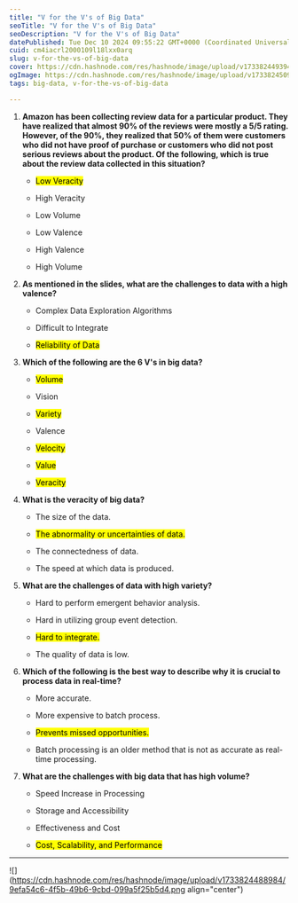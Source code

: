 ```yaml
---
title: "V for the V's of Big Data"
seoTitle: "V for the V's of Big Data"
seoDescription: "V for the V's of Big Data"
datePublished: Tue Dec 10 2024 09:55:22 GMT+0000 (Coordinated Universal Time)
cuid: cm4iacrl2000109l18lxx0arq
slug: v-for-the-vs-of-big-data
cover: https://cdn.hashnode.com/res/hashnode/image/upload/v1733824493944/9db54f4f-0411-4f4d-8bdf-04ea3312e653.png
ogImage: https://cdn.hashnode.com/res/hashnode/image/upload/v1733824509102/4d0ac759-0f3c-4516-9e30-cd699e551391.png
tags: big-data, v-for-the-vs-of-big-data

---
```


1. **Amazon has been collecting review data for a particular product. They have realized that almost 90% of the reviews were mostly a 5/5 rating. However, of the 90%, they realized that 50% of them were customers who did not have proof of purchase or customers who did not post serious reviews about the product. Of the following, which is true about the review data collected in this situation?**
    
    * <mark>Low Veracity</mark>
        
    * High Veracity
        
    * Low Volume
        
    * Low Valence
        
    * High Valence
        
    * High Volume
        
2. **As mentioned in the slides, what are the challenges to data with a high valence?**
    
    * Complex Data Exploration Algorithms
        
    * Difficult to Integrate
        
    * <mark>Reliability of Data</mark>
        
3. **Which of the following are the 6 V's in big data?**
    
    * <mark>Volume</mark>
        
    * Vision
        
    * <mark>Variety</mark>
        
    * Valence
        
    * <mark>Velocity</mark>
        
    * <mark>Value</mark>
        
    * <mark>Veracity</mark>
        
4. **What is the veracity of big data?**
    
    * The size of the data.
        
    * <mark>The abnormality or uncertainties of data.</mark>
        
    * The connectedness of data.
        
    * The speed at which data is produced.
        
5. **What are the challenges of data with high variety?**
    
    * Hard to perform emergent behavior analysis.
        
    * Hard in utilizing group event detection.
        
    * <mark>Hard to integrate.</mark>
        
    * The quality of data is low.
        
6. **Which of the following is the best way to describe why it is crucial to process data in real-time?**
    
    * More accurate.
        
    * More expensive to batch process.
        
    * <mark>Prevents missed opportunities.</mark>
        
    * Batch processing is an older method that is not as accurate as real-time processing.
        
7. **What are the challenges with big data that has high volume?**
    
    * Speed Increase in Processing
        
    * Storage and Accessibility
        
    * Effectiveness and Cost
        
    * <mark>Cost, Scalability, and Performance</mark>
        

---

![](https://cdn.hashnode.com/res/hashnode/image/upload/v1733824488984/9efa54c6-4f5b-49b6-9cbd-099a5f25b5d4.png align="center")